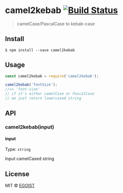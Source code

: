 # camel2kebab [![Build Status](https://travis-ci.org/egoist/camel2kebab.svg?branch=master)](https://travis-ci.org/egoist/camel2kebab)

> camelCase/PascalCase to kebab-case

## Install

```
$ npm install --save camel2kebab
```

## Usage

```js
const camel2kebab = require('camel2kebab');

camel2kebab('fontSize');
//=> 'font-size'
// if it's either camelCase or PascalCase
// we just return lowercased string
```

## API

### camel2kebab(input)

#### input

Type: `string`

Input camelCased string

## License

MIT © [EGOIST](https://github.com/egoist)
